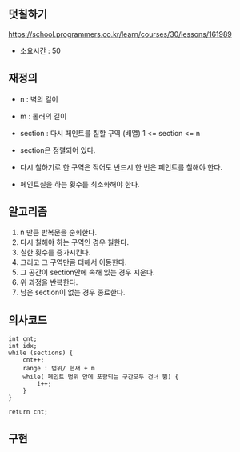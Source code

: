## 덧칠하기
https://school.programmers.co.kr/learn/courses/30/lessons/161989
- 소요시간 : 50


## 재정의
- n : 벽의 길이
- m : 롤러의 길이 
- section : 다시 페인트를 칠할 구역 (배열) 1 <= section <= n

- section은 정렬되어 있다.
- 다시 칠하기로 한 구역은 적어도 반드시 한 번은 페인트를 칠해야 한다.  
- 페인트칠을 하는 횟수를 최소화해야 한다.

  
## 알고리즘
1. n 만큼 반복문을 순회한다.
2. 다시 칠해야 하는 구역인 경우 칠한다.
3. 칠한 횟수를 증가시킨다.
4. 그리고 그 구역만큼 더해서 이동한다.
5. 그 공간이 section안에 속해 있는 경우 지운다.
6. 위 과정을 반복한다.
7. 남은 section이 없는 경우 종료한다.



## 의사코드
```
int cnt;
int idx;
while (sections) {
    cnt++;
    range : 범위/ 현재 + m
    while( 페인트 범위 안에 포함되는 구간모두 건너 뜀) {
        i++;
    }
} 

return cnt;
```


## 구현
